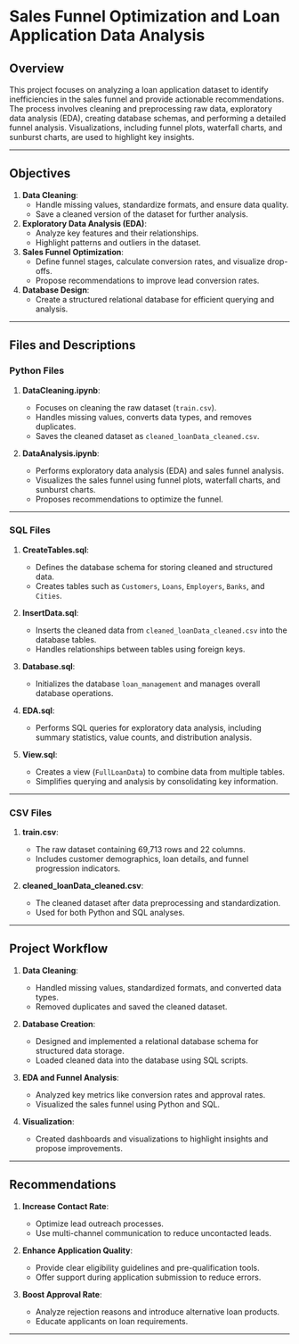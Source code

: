 # Sales Funnel Optimization and Loan Application Data Analysis

## Overview

This project focuses on analyzing a loan application dataset to identify inefficiencies in the sales funnel and provide actionable recommendations. The process involves cleaning and preprocessing raw data, exploratory data analysis (EDA), creating database schemas, and performing a detailed funnel analysis. Visualizations, including funnel plots, waterfall charts, and sunburst charts, are used to highlight key insights.

---

## Objectives

1. **Data Cleaning**:
   - Handle missing values, standardize formats, and ensure data quality.
   - Save a cleaned version of the dataset for further analysis.
2. **Exploratory Data Analysis (EDA)**:
   - Analyze key features and their relationships.
   - Highlight patterns and outliers in the dataset.
3. **Sales Funnel Optimization**:
   - Define funnel stages, calculate conversion rates, and visualize drop-offs.
   - Propose recommendations to improve lead conversion rates.
4. **Database Design**:
   - Create a structured relational database for efficient querying and analysis.

---

## Files and Descriptions

### Python Files

1. **DataCleaning.ipynb**:
   - Focuses on cleaning the raw dataset (`train.csv`).
   - Handles missing values, converts data types, and removes duplicates.
   - Saves the cleaned dataset as `cleaned_loanData_cleaned.csv`.

2. **DataAnalysis.ipynb**:
   - Performs exploratory data analysis (EDA) and sales funnel analysis.
   - Visualizes the sales funnel using funnel plots, waterfall charts, and sunburst charts.
   - Proposes recommendations to optimize the funnel.

---

### SQL Files

1. **CreateTables.sql**:
   - Defines the database schema for storing cleaned and structured data.
   - Creates tables such as `Customers`, `Loans`, `Employers`, `Banks`, and `Cities`.

2. **InsertData.sql**:
   - Inserts the cleaned data from `cleaned_loanData_cleaned.csv` into the database tables.
   - Handles relationships between tables using foreign keys.

3. **Database.sql**:
   - Initializes the database `loan_management` and manages overall database operations.

4. **EDA.sql**:
   - Performs SQL queries for exploratory data analysis, including summary statistics, value counts, and distribution analysis.

5. **View.sql**:
   - Creates a view (`FullLoanData`) to combine data from multiple tables.
   - Simplifies querying and analysis by consolidating key information.

---

### CSV Files

1. **train.csv**:
   - The raw dataset containing 69,713 rows and 22 columns.
   - Includes customer demographics, loan details, and funnel progression indicators.

2. **cleaned_loanData_cleaned.csv**:
   - The cleaned dataset after data preprocessing and standardization.
   - Used for both Python and SQL analyses.

---

## Project Workflow

1. **Data Cleaning**:
   - Handled missing values, standardized formats, and converted data types.
   - Removed duplicates and saved the cleaned dataset.

2. **Database Creation**:
   - Designed and implemented a relational database schema for structured data storage.
   - Loaded cleaned data into the database using SQL scripts.

3. **EDA and Funnel Analysis**:
   - Analyzed key metrics like conversion rates and approval rates.
   - Visualized the sales funnel using Python and SQL.

4. **Visualization**:
   - Created dashboards and visualizations to highlight insights and propose improvements.

---

## Recommendations

1. **Increase Contact Rate**:
   - Optimize lead outreach processes.
   - Use multi-channel communication to reduce uncontacted leads.

2. **Enhance Application Quality**:
   - Provide clear eligibility guidelines and pre-qualification tools.
   - Offer support during application submission to reduce errors.

3. **Boost Approval Rate**:
   - Analyze rejection reasons and introduce alternative loan products.
   - Educate applicants on loan requirements.

---
